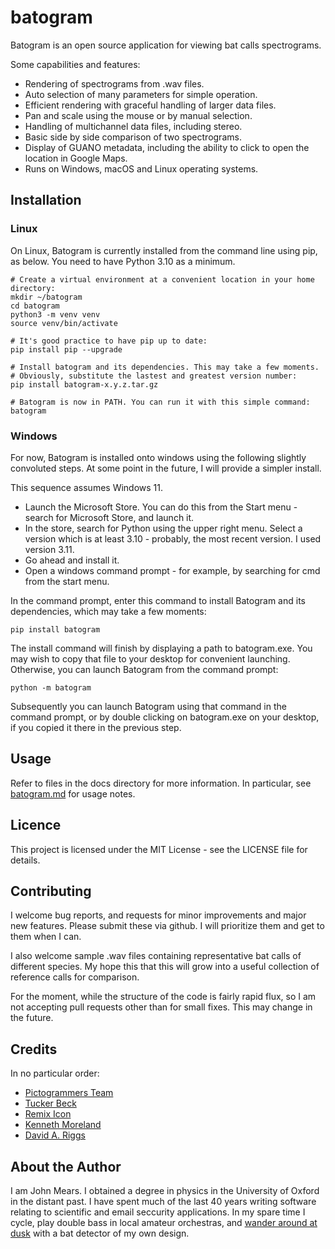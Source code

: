batogram
========

Batogram is an open source application for viewing bat calls spectrograms.

Some capabilities and features: 
* Rendering of spectrograms from .wav files.
* Auto selection of many parameters for simple operation.
* Efficient rendering with graceful handling of larger data files.
* Pan and scale using the mouse or by manual selection.
* Handling of multichannel data files, including stereo.
* Basic side by side comparison of two spectrograms.
* Display of GUANO metadata, including the ability to click to open the location in Google Maps.
* Runs on Windows, macOS and Linux operating systems.

Installation
------------

### Linux

On Linux, Batogram is currently installed from the command line using pip, as below.
You need to have Python 3.10 as a minimum.  

    # Create a virtual environment at a convenient location in your home directory:
    mkdir ~/batogram
    cd batogram
    python3 -m venv venv
    source venv/bin/activate

    # It's good practice to have pip up to date:
    pip install pip --upgrade

    # Install batogram and its dependencies. This may take a few moments.
    # Obviously, substitute the lastest and greatest version number:
    pip install batogram-x.y.z.tar.gz
    
    # Batogram is now in PATH. You can run it with this simple command:
    batogram

### Windows
For now, Batogram is installed onto windows using the following slightly convoluted
steps. At some point in the future, I will provide a simpler install.

This sequence assumes Windows 11.

* Launch the Microsoft Store. You can do this from the Start menu - search for Microsoft Store,
and launch it.
* In the store, search for Python using the upper right menu. Select a version which is
at least 3.10 - probably, the most recent version. I used version 3.11.
* Go ahead and install it.
* Open a windows command prompt - for example, by searching for cmd from the start menu. 

In the command prompt, enter this command to install Batogram and its dependencies, which
may take a few moments:

    pip install batogram

The install command will finish by displaying a path to batogram.exe. You may wish to copy
that file to your desktop for convenient launching. Otherwise, you can launch
Batogram from the command prompt:

    python -m batogram

Subsequently you can launch Batogram using that command in the command prompt, or by double
clicking on batogram.exe on your desktop, if you copied it there in the previous step.

Usage
-----

Refer to files in the docs directory for more information. In particular, see
[batogram.md](docs/batogram.md) for usage notes.

Licence
-------

This project is licensed under the MIT License - see the LICENSE file for details.

Contributing
------------

I welcome bug reports, and requests for minor improvements and major new features.
Please submit these via github. I will prioritize them and get to them when I can.

I also welcome sample .wav files containing representative bat calls of different species.
My hope this that this will grow into a useful collection of reference calls for comparison.

For the moment, while the structure of the code is fairly rapid flux, so I am not accepting
pull requests other than for small fixes. This may change in the future.

Credits
-------

In no particular order:
* [Pictogrammers Team](https://www.iconarchive.com/show/material-icons-by-pictogrammers/bat-icon.html)
* [Tucker Beck](https://code.activestate.com/recipes/576688-tooltip-for-tkinter/)
* [Remix Icon](https://remixicon.com/)
* [Kenneth Moreland](https://www.kennethmoreland.com/color-advice/)
* [David A. Riggs](https://github.com/riggsd/guano-py/blob/master/guano.py)

About the Author
----------------

I am John Mears. I obtained a degree in physics in the University of Oxford
in the distant past. I have spent much of the last 40 years writing software
relating to scientific and email seccurity applications. In my spare time I cycle,
play double bass in local amateur orchestras, 
and [wander around at dusk](https://fitzharrys.wordpress.com/) with a bat detector of
my own design.

